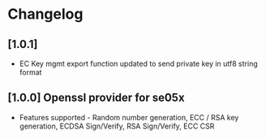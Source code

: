 # Changelog

## [1.0.1]

- EC Key mgmt export function updated to send private key in utf8 string format

## [1.0.0] Openssl provider for se05x

- Features supported - Random number generation, ECC / RSA key generation, ECDSA Sign/Verify, RSA Sign/Verify, ECC CSR
